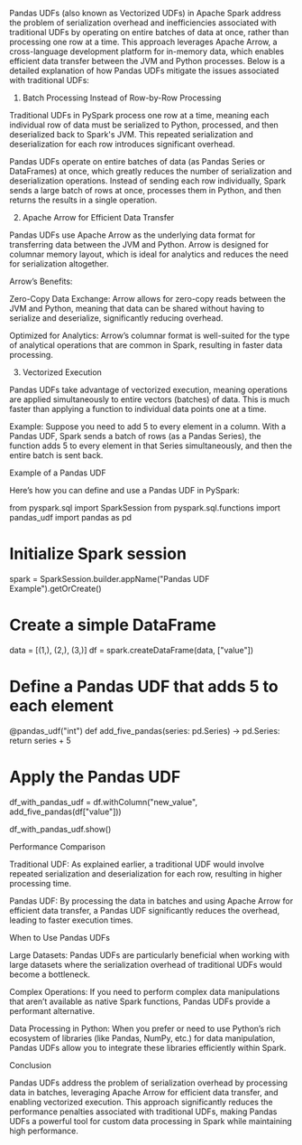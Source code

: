 Pandas UDFs (also known as Vectorized UDFs) in Apache Spark address the problem of serialization overhead and inefficiencies associated with traditional UDFs by operating on entire batches of data at once, rather than processing one row at a time. This approach leverages Apache Arrow, a cross-language development platform for in-memory data, which enables efficient data transfer between the JVM and Python processes. Below is a detailed explanation of how Pandas UDFs mitigate the issues associated with traditional UDFs:

1. Batch Processing Instead of Row-by-Row Processing

Traditional UDFs in PySpark process one row at a time, meaning each individual row of data must be serialized to Python, processed, and then deserialized back to Spark's JVM. This repeated serialization and deserialization for each row introduces significant overhead.

Pandas UDFs operate on entire batches of data (as Pandas Series or DataFrames) at once, which greatly reduces the number of serialization and deserialization operations. Instead of sending each row individually, Spark sends a large batch of rows at once, processes them in Python, and then returns the results in a single operation.


2. Apache Arrow for Efficient Data Transfer

Pandas UDFs use Apache Arrow as the underlying data format for transferring data between the JVM and Python. Arrow is designed for columnar memory layout, which is ideal for analytics and reduces the need for serialization altogether.

Arrow’s Benefits:

Zero-Copy Data Exchange: Arrow allows for zero-copy reads between the JVM and Python, meaning that data can be shared without having to serialize and deserialize, significantly reducing overhead.

Optimized for Analytics: Arrow’s columnar format is well-suited for the type of analytical operations that are common in Spark, resulting in faster data processing.



3. Vectorized Execution

Pandas UDFs take advantage of vectorized execution, meaning operations are applied simultaneously to entire vectors (batches) of data. This is much faster than applying a function to individual data points one at a time.

Example: Suppose you need to add 5 to every element in a column. With a Pandas UDF, Spark sends a batch of rows (as a Pandas Series), the function adds 5 to every element in that Series simultaneously, and then the entire batch is sent back.


Example of a Pandas UDF

Here’s how you can define and use a Pandas UDF in PySpark:

from pyspark.sql import SparkSession
from pyspark.sql.functions import pandas_udf
import pandas as pd

# Initialize Spark session
spark = SparkSession.builder.appName("Pandas UDF Example").getOrCreate()

# Create a simple DataFrame
data = [(1,), (2,), (3,)]
df = spark.createDataFrame(data, ["value"])

# Define a Pandas UDF that adds 5 to each element
@pandas_udf("int")
def add_five_pandas(series: pd.Series) -> pd.Series:
    return series + 5

# Apply the Pandas UDF
df_with_pandas_udf = df.withColumn("new_value", add_five_pandas(df["value"]))

df_with_pandas_udf.show()

Performance Comparison

Traditional UDF: As explained earlier, a traditional UDF would involve repeated serialization and deserialization for each row, resulting in higher processing time.

Pandas UDF: By processing the data in batches and using Apache Arrow for efficient data transfer, a Pandas UDF significantly reduces the overhead, leading to faster execution times.


When to Use Pandas UDFs

Large Datasets: Pandas UDFs are particularly beneficial when working with large datasets where the serialization overhead of traditional UDFs would become a bottleneck.

Complex Operations: If you need to perform complex data manipulations that aren’t available as native Spark functions, Pandas UDFs provide a performant alternative.

Data Processing in Python: When you prefer or need to use Python’s rich ecosystem of libraries (like Pandas, NumPy, etc.) for data manipulation, Pandas UDFs allow you to integrate these libraries efficiently within Spark.


Conclusion

Pandas UDFs address the problem of serialization overhead by processing data in batches, leveraging Apache Arrow for efficient data transfer, and enabling vectorized execution. This approach significantly reduces the performance penalties associated with traditional UDFs, making Pandas UDFs a powerful tool for custom data processing in Spark while maintaining high performance.

